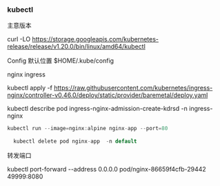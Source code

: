 ### kubectl

主意版本

curl -LO https://storage.googleapis.com/kubernetes-release/release/v1.20.0/bin/linux/amd64/kubectl

Config 默认位置 $HOME/.kube/config



nginx ingress

kubectl apply -f https://raw.githubusercontent.com/kubernetes/ingress-nginx/controller-v0.46.0/deploy/static/provider/baremetal/deploy.yaml



kubectl describe pod ingress-nginx-admission-create-kdrsd -n ingress-nginx



```csharp
kubectl run --image=nginx:alpine nginx-app --port=80
  
  kubectl delete pod nginx-app  -n default
```



转发端口

kubectl port-forward  --address 0.0.0.0  pod/nginx-86659f4cfb-29442 49999:8080